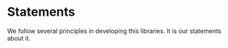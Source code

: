 # Statements

We follow several principles in developing this libraries. It is our statements about it.
